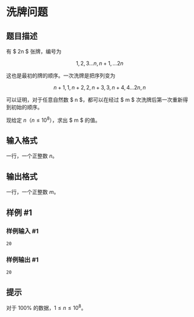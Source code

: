 # 洗牌问题

## 题目描述

有 $ 2n $ 张牌，编号为

$$ 1,2,3 \dots n,n+1, \dots 2n$$

这也是最初的牌的顺序。一次洗牌是把序列变为

$$ n+1,1,n+2,2,n+3,3,n+4,4 \dots 2n,n $$

可以证明，对于任意自然数 $ n $，都可以在经过 $ m $ 次洗牌后第一次重新得到初始的顺序。

现给定 $n$（$n \le 10^8$），求出 $ m $ 的值。

## 输入格式

一行，一个正整数 $n$。


## 输出格式

一行，一个正整数 $m$。


## 样例 #1

### 样例输入 #1
```
20
```

### 样例输出 #1

```
20
```

## 提示

对于 $100 \%$ 的数据，$1 \le n \le 10^8$。
